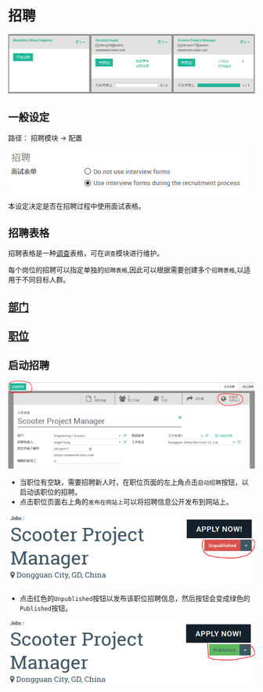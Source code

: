 # 招聘

![招聘仪表盘](_images/job.PNG)

## 一般设定

路径： 招聘模块 -> 配置

![招聘：配置](_images/job1.PNG)

本设定决定是否在招聘过程中使用面试表格。

## 招聘表格

招聘表格是一种[调查](survey.md)表格，可在`调查`模块进行维护。

每个岗位的招聘可以指定单独的`招聘表格`,因此可以根据需要创建多个`招聘表格`,以适用于不同目标人群。

## [部门](department.md)

## [职位](job.md)

## 启动招聘

![启动招聘](_images/recruitment.PNG)

* 当职位有空缺，需要招聘新人时，在职位页面的左上角点击`启动招聘`按钮，以启动该职位的招聘。
* 点击职位页面右上角的`发布在网站上`可以将招聘信息公开发布到网站上。

![发布招聘信息](_images/recruitment1.PNG)

* 点击红色的`Unpublished`按钮以发布该职位招聘信息，然后按钮会变成绿色的`Published`按钮。

![发布招聘信息](_images/recruitment2.PNG)
